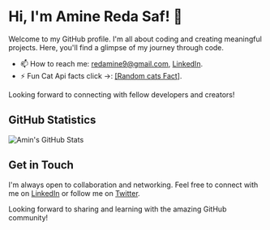 # Hi, I'm Amine Reda Saf! 👋

Welcome to my GitHub profile. I'm all about coding and creating meaningful projects. Here, you'll find a glimpse of my journey through code.

<!-- - 🔭 I’m currently working on [Project Name](link-to-repo). -->
<!-- - 🌱 I’m currently learning [new]. -->
<!-- - 💬 Ask me about [Topic]. -->
- 📫 How to reach me: redamine9@gmail.com, [LinkedIn](https://www.linkedin.com/in/amineredasaf/).
- ⚡ Fun Cat Api facts click ->: [[Random cats Fact]](https://catfact.ninja/fact).

Looking forward to connecting with fellow developers and creators!


## GitHub Statistics

![Amin's GitHub Stats](https://myreadme.vercel.app/api/embed/amineredasaf?panels=userstatistics&panels=toplanguages&panels=commitgraph)

## Get in Touch

I'm always open to collaboration and networking. Feel free to connect with me on [LinkedIn](your-linkedin-profile) or follow me on [Twitter](your-twitter-profile).

Looking forward to sharing and learning with the amazing GitHub community!
